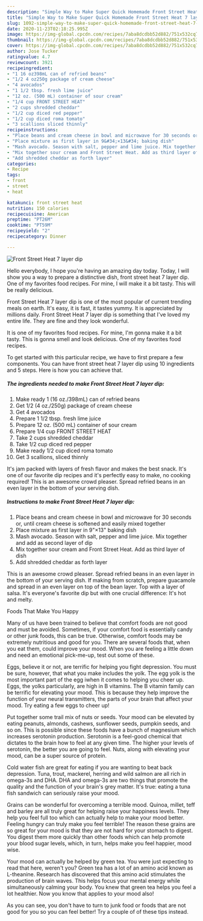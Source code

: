 ```yaml
---
description: "Simple Way to Make Super Quick Homemade Front Street Heat 7 layer dip"
title: "Simple Way to Make Super Quick Homemade Front Street Heat 7 layer dip"
slug: 1092-simple-way-to-make-super-quick-homemade-front-street-heat-7-layer-dip
date: 2020-11-23T02:18:25.995Z
image: https://img-global.cpcdn.com/recipes/7aba8dcdbb52d882/751x532cq70/front-street-heat-7-layer-dip-recipe-main-photo.jpg
thumbnail: https://img-global.cpcdn.com/recipes/7aba8dcdbb52d882/751x532cq70/front-street-heat-7-layer-dip-recipe-main-photo.jpg
cover: https://img-global.cpcdn.com/recipes/7aba8dcdbb52d882/751x532cq70/front-street-heat-7-layer-dip-recipe-main-photo.jpg
author: Jose Tucker
ratingvalue: 4.7
reviewcount: 3921
recipeingredient:
- "1 16 oz398mL can of refried beans"
- "1/2 4 oz250g package of cream cheese"
- "4 avocados"
- "1 1/2 tbsp. fresh lime juice"
- "12 oz. (500 mL) container of sour cream"
- "1/4 cup FRONT STREET HEAT"
- "2 cups shredded cheddar"
- "1/2 cup diced red pepper"
- "1/2 cup diced roma tomato"
- "3 scallions sliced thinnly"
recipeinstructions:
- "Place beans and cream cheese in bowl and microwave for 30 seconds or, until cream cheese is softened and easily mixed together"
- "Place mixture as first layer in 9&#34;×13&#34; baking dish"
- "Mash avocado. Season with salt, pepper and lime juice. Mix together and add as second layer of dip"
- "Mix together sour cream and Front Street Heat. Add as third layer of dish"
- "Add shredded cheddar as forth layer"
categories:
- Recipe
tags:
- front
- street
- heat

katakunci: front street heat 
nutrition: 150 calories
recipecuisine: American
preptime: "PT26M"
cooktime: "PT59M"
recipeyield: "2"
recipecategory: Dinner

---
```



![Front Street Heat 7 layer dip](https://img-global.cpcdn.com/recipes/7aba8dcdbb52d882/751x532cq70/front-street-heat-7-layer-dip-recipe-main-photo.jpg)

Hello everybody, I hope you're having an amazing day today. Today, I will show you a way to prepare a distinctive dish, front street heat 7 layer dip. One of my favorites food recipes. For mine, I will make it a bit tasty. This will be really delicious.

Front Street Heat 7 layer dip is one of the most popular of current trending meals on earth. It's easy, it is fast, it tastes yummy. It is appreciated by millions daily. Front Street Heat 7 layer dip is something that I've loved my entire life. They are fine and they look wonderful.

It is one of my favorites food recipes. For mine, I&#39;m gonna make it a bit tasty. This is gonna smell and look delicious. One of my favorites food recipes.


To get started with this particular recipe, we have to first prepare a few components. You can have front street heat 7 layer dip using 10 ingredients and 5 steps. Here is how you can achieve that.

<!--inarticleads1-->

##### The ingredients needed to make Front Street Heat 7 layer dip:

1. Make ready 1 (16 oz./398mL) can of refried beans
1. Get 1/2 (4 oz./250g) package of cream cheese
1. Get 4 avocados
1. Prepare 1 1/2 tbsp. fresh lime juice
1. Prepare 12 oz. (500 mL) container of sour cream
1. Prepare 1/4 cup FRONT STREET HEAT
1. Take 2 cups shredded cheddar
1. Take 1/2 cup diced red pepper
1. Make ready 1/2 cup diced roma tomato
1. Get 3 scallions, sliced thinnly


It&#39;s jam packed with layers of fresh flavor and makes the best snack. It&#39;s one of our favorite dip recipes and it&#39;s perfectly easy to make, no cooking required! This is an awesome crowd pleaser. Spread refried beans in an even layer in the bottom of your serving dish. 

<!--inarticleads2-->

##### Instructions to make Front Street Heat 7 layer dip:

1. Place beans and cream cheese in bowl and microwave for 30 seconds or, until cream cheese is softened and easily mixed together
1. Place mixture as first layer in 9&#34;×13&#34; baking dish
1. Mash avocado. Season with salt, pepper and lime juice. Mix together and add as second layer of dip
1. Mix together sour cream and Front Street Heat. Add as third layer of dish
1. Add shredded cheddar as forth layer


This is an awesome crowd pleaser. Spread refried beans in an even layer in the bottom of your serving dish. If making from scratch, prepare guacamole and spread in an even layer on top of the bean layer. Top with a layer of salsa. It&#39;s everyone&#39;s favorite dip but with one crucial difference: It&#39;s hot and melty. 

Foods That Make You Happy


Many of us have been trained to believe that comfort foods are not good and must be avoided. Sometimes, if your comfort food is essentially candy or other junk foods, this can be true. Otherwise, comfort foods may be extremely nutritious and good for you. There are several foods that, when you eat them, could improve your mood. When you are feeling a little down and need an emotional pick-me-up, test out some of these.

Eggs, believe it or not, are terrific for helping you fight depression. You must be sure, however, that what you make includes the yolk. The egg yolk is the most important part of the egg iwhen it comes to helping you cheer up. Eggs, the yolks particularly, are high in B vitamins. The B vitamin family can be terrific for elevating your mood. This is because they help improve the function of your neural transmitters, the parts of your brain that affect your mood. Try eating a few eggs to cheer up!

Put together some trail mix of nuts or seeds. Your mood can be elevated by eating peanuts, almonds, cashews, sunflower seeds, pumpkin seeds, and so on. This is possible since these foods have a bunch of magnesium which increases serotonin production. Serotonin is a feel-good chemical that dictates to the brain how to feel at any given time. The higher your levels of serotonin, the better you are going to feel. Nuts, along with elevating your mood, can be a super source of protein.

Cold water fish are great for eating if you are wanting to beat back depression. Tuna, trout, mackerel, herring and wild salmon are all rich in omega-3s and DHA. DHA and omega-3s are two things that promote the quality and the function of your brain's grey matter. It's true: eating a tuna fish sandwich can seriously raise your mood. 

Grains can be wonderful for overcoming a terrible mood. Quinoa, millet, teff and barley are all truly great for helping raise your happiness levels. They help you feel full too which can actually help to make your mood better. Feeling hungry can truly make you feel terrible! The reason these grains are so great for your mood is that they are not hard for your stomach to digest. You digest them more quickly than other foods which can help promote your blood sugar levels, which, in turn, helps make you feel happier, mood wise.

Your mood can actually be helped by green tea. You were just expecting to read that here, weren't you? Green tea has a lot of an amino acid known as L-theanine. Research has discovered that this amino acid stimulates the production of brain waves. This helps focus your mental energy while simultaneously calming your body. You knew that green tea helps you feel a lot healthier. Now you know that applies to your mood also!

As you can see, you don't have to turn to junk food or foods that are not good for you so you can feel better! Try  a  couple of  of  these  tips  instead.

